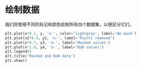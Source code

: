 # 绘制数据

我们将使用不同的标记和颜色绘制所有四个数据集，以便区分它们。

```python
plt.plot(x*0.1, y, 'o-', color='lightgrey', label='No mask')
plt.plot(x2*0.4, y2, 'o-', label='Points removed')
plt.plot(x*0.7, y3, 'o-', label='Masked values')
plt.plot(x*1.0, y4, 'o-', label='NaN values')
plt.legend()
plt.title('Masked and NaN data')
plt.show()
```
